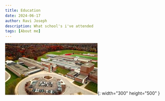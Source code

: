 ```yaml
---
title: Education
date: 2024-06-17 
author: Ravi Joseph
description: What school's i've attended
tags: [About me]
---
```


![Desktop View](/assets/img/troyhigh.jpg){: width="300" height="500" }

